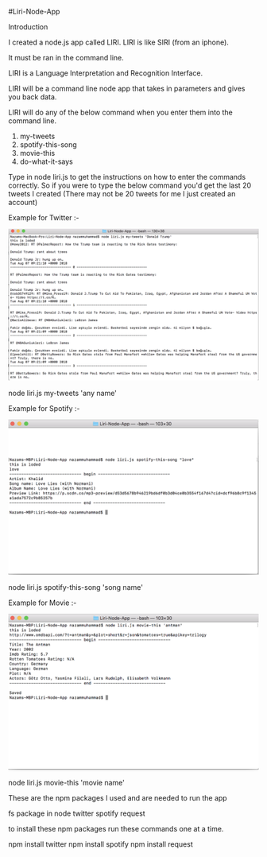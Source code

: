 #Liri-Node-App

Introduction

I created a node.js app called LIRI. LIRI is like SIRI (from an iphone).

It must be ran in the command line.

LIRI is a Language Interpretation and Recognition Interface.

LIRI will be a command line node app that takes in parameters and gives you back data.

LIRI will do any of the below command when you enter them into the command line.

1. my-tweets
2. spotify-this-song
3. movie-this
4. do-what-it-says

Type in node liri.js to get the instructions on how to enter the commands correctly. So if you were to type the below command you'd get the last 20 tweets I created (There may not be 20 tweets for me I just created an account)

Example for Twitter :-

![picture](images/tweets.png)

node liri.js my-tweets 'any name'

Example for Spotify :-

![picture](images/spotify.png)

node liri.js spotify-this-song 'song name'

Example for Movie :-

![picture](images/movie-this.png)

node liri.js movie-this 'movie name'


These are the npm packages I used and are needed to run the app

fs package in node
twitter
spotify
request


to install these npm packages run these commands one at a time.

npm install twitter
npm install spotify
npm install request


